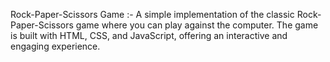 Rock-Paper-Scissors Game :- 
A simple implementation of the classic Rock-Paper-Scissors game where you can play against the computer. The game is built with HTML, CSS, and JavaScript, offering an interactive and engaging experience.
